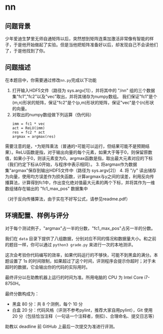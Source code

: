 # nn

## 问题背景

少年爱迪生梦里无师自通矩阵以后，突然想到矩阵连乘加激活非常像有智能的样子，于是他开始做起了实验。但是当他把矩阵准备好以后，却发现自己不会读他们了，于是他找到了你。

## 问题描述

在本题目中，你需要通过修改`nn.py`完成以下功能

1. 打开输入HDF5文件（路径为 sys.argv[1]），并将其中的 "/nn" 组的三个数据集"fc1","fc2"以及"vec"取出，并将其储存为numpy数组。
我们保证"fc1"是个(m,n)形状的矩阵，保证"fc2"是个(p,m)形状的矩阵，保证"vec"是个(n)形状的向量。
2. 对取出的numpy数组做下列运算（伪代码）
    ```
    imm = fc1 * vec
    act = ReLU(imm)
    res = fc2 * act
    argmax = argmax(res)
    ```
需要注意的是，`*`为矩阵乘法（普通的`*`可能可以运行，但结果可能不是预期结果）。ReLU函数是指，对于输出向量的每个元素，如果大于等于0，则保留原数值，如果小于0，则该元素变为0。argmax函数是指，取出最大元素对应的下标（我们约定下标从0开始，与程序中表示相同）。
3. 将argmax作为数据集"argmax"保存到输出HDF5文件中（路径为 sys.argv[2]）
4. 将 "/y" 读出储存为向量，使用均方误差作为损失函数，计算argmax与y之间的误差，利用反向传播算法，计算得到fc1中，作出变化绝对值最大元素的两个下标，并将其作为一维数组储存在输出的 "fc1_max_pos" 数据集中

（对于反向传播算法，由于实在不好写公式，请参见readme.pdf）

## 环境配置、样例与评分

对于每个测试例子，"argmax"占一半的分数，"fc1_max_pos"占另一半的分数。

我们在 `data` 目录下提供了八组数据，分别对应不同的情况和数据量大小。和之前的题目一样，你可以通过 `python3 grade.py` 来进行一次的本地测评。

这次会考验你代码编写的效率，如果代码运行的不够快，可能不到黑盒的满分。本题设置了 1s 的时间限制，如果超过了这个时间，评测程序会提示你超时；对于未超时的数据，它会输出你的代码的实际用时。

最终评分以在助教机器上运行的时间为准。所用电脑的 CPU 为 Intel Core i7-8750H。

最终分数构成为：

* 黑盒 80 分：共 8 个测例，每个 10 分
* 白盒 20 分：代码风格（评测不参考pylint，推荐大家自用pylint），Git 使用 20 分（包括恰当注释（一句话一个注释者，倒扣）、合理命名、提交日志等）

助教以 deadline 前 GitHub 上最后一次提交为准进行评测。
